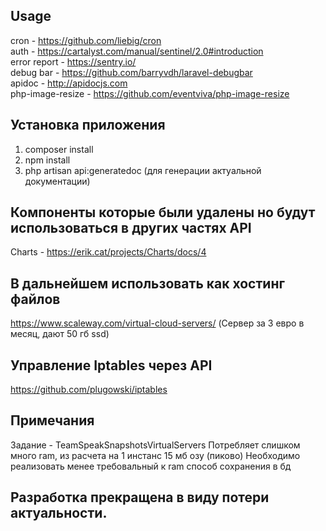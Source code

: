 ## Usage
cron - https://github.com/liebig/cron
<br/>
auth - https://cartalyst.com/manual/sentinel/2.0#introduction
<br/>
error report - https://sentry.io/
<br/>
debug bar  - https://github.com/barryvdh/laravel-debugbar
<br/>
apidoc - http://apidocjs.com
<br/>
php-image-resize - https://github.com/eventviva/php-image-resize
## Установка приложения
1) composer install
2) npm install
3) php artisan api:generatedoc (для генерации актуальной документации)

## Компоненты которые были удалены но будут использоваться в других частях API
Charts - https://erik.cat/projects/Charts/docs/4
<br/>
## В дальнейшем использовать как хостинг файлов
https://www.scaleway.com/virtual-cloud-servers/ (Сервер за 3 евро в месяц, дают 50 гб ssd)
## Управление Iptables через API
https://github.com/plugowski/iptables

## Примечания
Задание - TeamSpeakSnapshotsVirtualServers
Потребляет слишком много ram, из расчета на 1 инстанс 15 мб озу (пиково)
Необходимо реализовать менее требовальный к ram способ сохранения в бд

## Разработка прекращена в виду потери актуальности.
